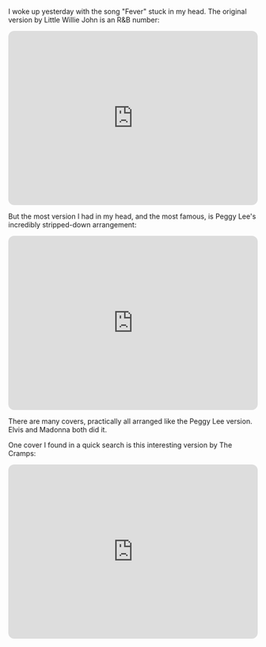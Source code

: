 I woke up yesterday with the song "Fever" stuck in my head. The original version by Little Willie John is an R&B number:

<iframe style="border-radius:12px" src="https://open.spotify.com/embed/track/0xyMlC1OYdO3JDl8406AEF?utm_source=generator" width="100%" height="352" frameBorder="0" allowfullscreen="" allow="autoplay; clipboard-write; encrypted-media; fullscreen; picture-in-picture" loading="lazy"></iframe>

But the most version I had in my head, and the most famous, is Peggy Lee's incredibly stripped-down arrangement:

<iframe style="border-radius:12px" src="https://open.spotify.com/embed/track/3aPlQWU07jGgyHaBHVS5TS?utm_source=generator" width="100%" height="352" frameBorder="0" allowfullscreen="" allow="autoplay; clipboard-write; encrypted-media; fullscreen; picture-in-picture" loading="lazy"></iframe>

There are many covers, practically all arranged like the Peggy Lee version. Elvis and Madonna both did it.

One cover I found in a quick search is this interesting version by The Cramps:

<iframe style="border-radius:12px" src="https://open.spotify.com/embed/track/7w8MExakpbdxhVLos6ccRu?utm_source=generator" width="100%" height="352" frameBorder="0" allowfullscreen="" allow="autoplay; clipboard-write; encrypted-media; fullscreen; picture-in-picture" loading="lazy"></iframe>
